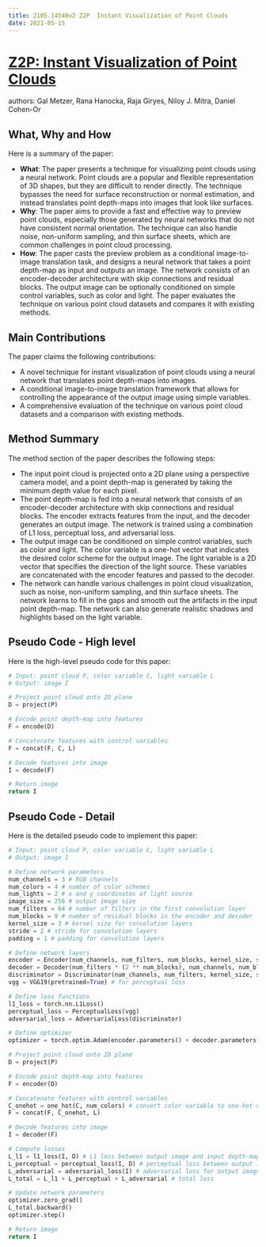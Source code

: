 ```yaml
---
title: 2105.14548v2 Z2P  Instant Visualization of Point Clouds
date: 2021-05-15
---
```


# [Z2P: Instant Visualization of Point Clouds](http://arxiv.org/abs/2105.14548v2)

authors: Gal Metzer, Rana Hanocka, Raja Giryes, Niloy J. Mitra, Daniel Cohen-Or


## What, Why and How

[1]: https://arxiv.org/pdf/2105.14548v2.pdf "Z2P: Instant Visualization of Point Clouds - arXiv.org"
[2]: https://arxiv.org/abs/2105.14548 "[2105.14548] Z2P: Instant Visualization of Point Clouds - arXiv.org"
[3]: https://arxiv-export1.library.cornell.edu/abs/2010.14548v2 "[2010.14548v2] Relatively Complete Verification of Probabilistic Programs"

Here is a summary of the paper:

- **What**: The paper presents a technique for visualizing point clouds using a neural network. Point clouds are a popular and flexible representation of 3D shapes, but they are difficult to render directly. The technique bypasses the need for surface reconstruction or normal estimation, and instead translates point depth-maps into images that look like surfaces.
- **Why**: The paper aims to provide a fast and effective way to preview point clouds, especially those generated by neural networks that do not have consistent normal orientation. The technique can also handle noise, non-uniform sampling, and thin surface sheets, which are common challenges in point cloud processing.
- **How**: The paper casts the preview problem as a conditional image-to-image translation task, and designs a neural network that takes a point depth-map as input and outputs an image. The network consists of an encoder-decoder architecture with skip connections and residual blocks. The output image can be optionally conditioned on simple control variables, such as color and light. The paper evaluates the technique on various point cloud datasets and compares it with existing methods.

## Main Contributions

The paper claims the following contributions:

- A novel technique for instant visualization of point clouds using a neural network that translates point depth-maps into images.
- A conditional image-to-image translation framework that allows for controlling the appearance of the output image using simple variables.
- A comprehensive evaluation of the technique on various point cloud datasets and a comparison with existing methods.

## Method Summary

The method section of the paper describes the following steps:

- The input point cloud is projected onto a 2D plane using a perspective camera model, and a point depth-map is generated by taking the minimum depth value for each pixel.
- The point depth-map is fed into a neural network that consists of an encoder-decoder architecture with skip connections and residual blocks. The encoder extracts features from the input, and the decoder generates an output image. The network is trained using a combination of L1 loss, perceptual loss, and adversarial loss.
- The output image can be conditioned on simple control variables, such as color and light. The color variable is a one-hot vector that indicates the desired color scheme for the output image. The light variable is a 2D vector that specifies the direction of the light source. These variables are concatenated with the encoder features and passed to the decoder.
- The network can handle various challenges in point cloud visualization, such as noise, non-uniform sampling, and thin surface sheets. The network learns to fill in the gaps and smooth out the artifacts in the input point depth-map. The network can also generate realistic shadows and highlights based on the light variable.

## Pseudo Code - High level

Here is the high-level pseudo code for this paper:

```python
# Input: point cloud P, color variable C, light variable L
# Output: image I

# Project point cloud onto 2D plane
D = project(P)

# Encode point depth-map into features
F = encode(D)

# Concatenate features with control variables
F = concat(F, C, L)

# Decode features into image
I = decode(F)

# Return image
return I
```

## Pseudo Code - Detail

Here is the detailed pseudo code to implement this paper:

```python
# Input: point cloud P, color variable C, light variable L
# Output: image I

# Define network parameters
num_channels = 3 # RGB channels
num_colors = 4 # number of color schemes
num_lights = 2 # x and y coordinates of light source
image_size = 256 # output image size
num_filters = 64 # number of filters in the first convolution layer
num_blocks = 9 # number of residual blocks in the encoder and decoder
kernel_size = 3 # kernel size for convolution layers
stride = 2 # stride for convolution layers
padding = 1 # padding for convolution layers

# Define network layers
encoder = Encoder(num_channels, num_filters, num_blocks, kernel_size, stride, padding)
decoder = Decoder(num_filters * (2 ** num_blocks), num_channels, num_blocks, kernel_size, stride, padding)
discriminator = Discriminator(num_channels, num_filters, kernel_size, stride, padding)
vgg = VGG19(pretrained=True) # for perceptual loss

# Define loss functions
l1_loss = torch.nn.L1Loss()
perceptual_loss = PerceptualLoss(vgg)
adversarial_loss = AdversarialLoss(discriminator)

# Define optimizer
optimizer = torch.optim.Adam(encoder.parameters() + decoder.parameters(), lr=0.0002)

# Project point cloud onto 2D plane
D = project(P)

# Encode point depth-map into features
F = encoder(D)

# Concatenate features with control variables
C_onehot = one_hot(C, num_colors) # convert color variable to one-hot vector
F = concat(F, C_onehot, L)

# Decode features into image
I = decoder(F)

# Compute losses
L_l1 = l1_loss(I, D) # L1 loss between output image and input depth-map
L_perceptual = perceptual_loss(I, D) # perceptual loss between output image and input depth-map
L_adversarial = adversarial_loss(I) # adversarial loss for output image
L_total = L_l1 + L_perceptual + L_adversarial # total loss

# Update network parameters
optimizer.zero_grad()
L_total.backward()
optimizer.step()

# Return image
return I
```